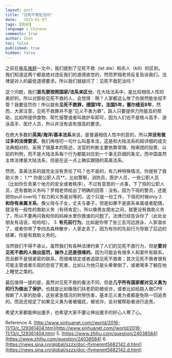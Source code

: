 ```yaml
---
layout: post
title: "见死不救犯法吗"
date:   2023-01-07
tags: [政经]
language : Chinese
comments: true
author: Zhen
toc: false
published: true
hidden: false
---
```

之前在[电车难题](/电车难题)一文中，我们提到了见死不救（let die）和杀人（kill）的区别，我们知道这两个都是绝对违反我们的道德直觉的，然而罗翔老师反复告诉我们，法律是对人的最低道德要求。所以我们就疑问了：见死不救犯法吗？

这个问题，我们**首先要按照国家/法系来区分**。在大陆法系中，是比较相信人性的美好的，所以对那些见死不救的人，会觉得：啊？人家都这么惨了你居然能坐视不管？我要惩罚你！所以就有**见死不救罪，德国1年，法国5年，塞尔维亚8年**，然而，大家注意，见死不救罪并不是“见义不勇为罪”，路人只要提供力所能及的帮助，比如所提供食物、帮忙报警或者叫救护车即可，因为人们也不是格斗高手、游泳高手、医疗人员，所以并没有说有很高的要求。

在绝大多数的**英美/海洋/基本法系**来说，是普遍相信人性中的恶的，所以**并没有做过多的法律要求**。我们再唠叨一句什么叫基本法，这是和大陆法系的超详细的成文法典相对的，采用了很基本的陈述，法官的判断主要依靠常理、陪审团的投票、以前的判例，而不是大陆法系每个行为都能对应到一个事无巨细的条文。而中国虽然主体法律是大陆法系，但是在这一点上确实跟随的英美法系。

然而，英美法系的就完全没有责任了吗？也不是的，有几种特殊情况，你就有了救助义务：
1.** 你是公职人员**。比如警察，消防员，医护人员，一些公职人员（比如你负责某个地方的安全或者秩序）。不过有意思的一点事，下了班的公职人员，还有救助义务吗？罗翔老师给出了明确的回答：没有。因为下班的警员，还能把你pull over吗？权力和义务是对等的，这个只是一份工作，下班的时候shiy
2. **和你有亲属关系**。像父母与子女，丈夫与妻子，但是如果不是直系亲属或者配偶，就没有一般性的救助义务（有待肯定）。所以像男女朋友之间，就更没有救助义务了，所以不要再问我和你妈妈掉水里你救谁的问题了。法律已经告诉你了（此处女朋友有话说，哈哈哈）。 
3. **有先前行为**。比如是你带了张三去河边游泳，人家溺水了，或者你带了李四去森林散步，人家走丢了。因为有你的先前行为导致了后边的结果，你是有救助义务的。

当然我们不得不承认，虽然我们有各种法律约束了人们的见死不救行为，但是**要对见死不救的人做出惩罚，操作上还是很难的**。因为可能会有很多人和案件有联系，而且都不是很紧密的联系，而很难锁定或者追踪见死不救者；其次见死不救者很有可能主管或者乐观的忽视了死者，比如认为他只是头晕晕倒了，或者喝多了躺在地上睡觉之类的。

最后值得一提的是，虽然对见死不救的看法不同，但是**几乎所有国家都对见义勇为的行为做出了保护**。也就是比如像我们扶老奶奶被讹诈，或者比如给路人做CPR按断了人家的肋骨，这些紧急情况的附带伤害，基本见义勇为者都是免除一切追责的。而且还规定了如果见义勇为者被骚扰，被讹诈，会对被帮助者进行追责。

希望大家都能伸出援手，也希望大家不要让伸出援手的好心人寒了心。
 

Reference
4. [http://www.xinhuanet.com//world/2016-11/13/c_129361404.htm](http://www.xinhuanet.com//world/2016-11/13/c_129361404.htm)
5. [https://www.zhihu.com/question/24038584](https://www.zhihu.com/question/24038584)
6. [https://news.sina.cn/global/szzx/doc-ifymenmt5682142.d.html](https://news.sina.cn/global/szzx/doc-ifymenmt5682142.d.html)
<!--stackedit_data:
eyJoaXN0b3J5IjpbMTAxOTk0MzQ1MiwtMTM1NDQxMDI0MiwtOD
gxOTY3NTk5LDEwMDE5MjM3MDhdfQ==
-->
